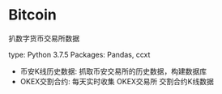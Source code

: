 # Bitcoin
扒数字货币交易所数据

type: Python 3.7.5
Packages: Pandas, ccxt

- 币安K线历史数据: 抓取币安交易所的历史数据，构建数据库
- OKEX交割合约: 每天实时收集 OKEX交易所 交割合约K线数据
